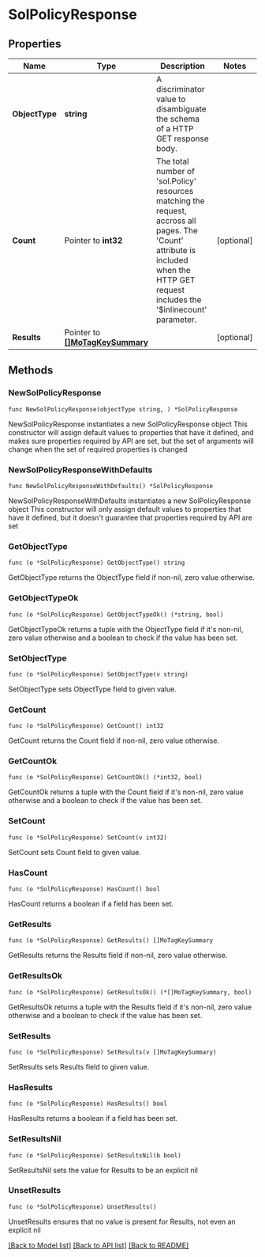 # SolPolicyResponse

## Properties

Name | Type | Description | Notes
------------ | ------------- | ------------- | -------------
**ObjectType** | **string** | A discriminator value to disambiguate the schema of a HTTP GET response body. | 
**Count** | Pointer to **int32** | The total number of &#39;sol.Policy&#39; resources matching the request, accross all pages. The &#39;Count&#39; attribute is included when the HTTP GET request includes the &#39;$inlinecount&#39; parameter. | [optional] 
**Results** | Pointer to [**[]MoTagKeySummary**](mo.TagKeySummary.md) |  | [optional] 

## Methods

### NewSolPolicyResponse

`func NewSolPolicyResponse(objectType string, ) *SolPolicyResponse`

NewSolPolicyResponse instantiates a new SolPolicyResponse object
This constructor will assign default values to properties that have it defined,
and makes sure properties required by API are set, but the set of arguments
will change when the set of required properties is changed

### NewSolPolicyResponseWithDefaults

`func NewSolPolicyResponseWithDefaults() *SolPolicyResponse`

NewSolPolicyResponseWithDefaults instantiates a new SolPolicyResponse object
This constructor will only assign default values to properties that have it defined,
but it doesn't guarantee that properties required by API are set

### GetObjectType

`func (o *SolPolicyResponse) GetObjectType() string`

GetObjectType returns the ObjectType field if non-nil, zero value otherwise.

### GetObjectTypeOk

`func (o *SolPolicyResponse) GetObjectTypeOk() (*string, bool)`

GetObjectTypeOk returns a tuple with the ObjectType field if it's non-nil, zero value otherwise
and a boolean to check if the value has been set.

### SetObjectType

`func (o *SolPolicyResponse) SetObjectType(v string)`

SetObjectType sets ObjectType field to given value.


### GetCount

`func (o *SolPolicyResponse) GetCount() int32`

GetCount returns the Count field if non-nil, zero value otherwise.

### GetCountOk

`func (o *SolPolicyResponse) GetCountOk() (*int32, bool)`

GetCountOk returns a tuple with the Count field if it's non-nil, zero value otherwise
and a boolean to check if the value has been set.

### SetCount

`func (o *SolPolicyResponse) SetCount(v int32)`

SetCount sets Count field to given value.

### HasCount

`func (o *SolPolicyResponse) HasCount() bool`

HasCount returns a boolean if a field has been set.

### GetResults

`func (o *SolPolicyResponse) GetResults() []MoTagKeySummary`

GetResults returns the Results field if non-nil, zero value otherwise.

### GetResultsOk

`func (o *SolPolicyResponse) GetResultsOk() (*[]MoTagKeySummary, bool)`

GetResultsOk returns a tuple with the Results field if it's non-nil, zero value otherwise
and a boolean to check if the value has been set.

### SetResults

`func (o *SolPolicyResponse) SetResults(v []MoTagKeySummary)`

SetResults sets Results field to given value.

### HasResults

`func (o *SolPolicyResponse) HasResults() bool`

HasResults returns a boolean if a field has been set.

### SetResultsNil

`func (o *SolPolicyResponse) SetResultsNil(b bool)`

 SetResultsNil sets the value for Results to be an explicit nil

### UnsetResults
`func (o *SolPolicyResponse) UnsetResults()`

UnsetResults ensures that no value is present for Results, not even an explicit nil

[[Back to Model list]](../README.md#documentation-for-models) [[Back to API list]](../README.md#documentation-for-api-endpoints) [[Back to README]](../README.md)


